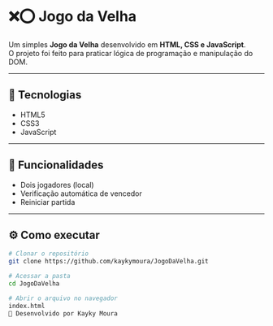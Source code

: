 # ❌⭕ Jogo da Velha

Um simples **Jogo da Velha** desenvolvido em **HTML, CSS e JavaScript**.  
O projeto foi feito para praticar lógica de programação e manipulação do DOM.  

---

## 🚀 Tecnologias
- HTML5  
- CSS3  
- JavaScript  

---

## 📌 Funcionalidades
- Dois jogadores (local)  
- Verificação automática de vencedor  
- Reiniciar partida  

---

## ⚙️ Como executar
```bash
# Clonar o repositório
git clone https://github.com/kaykymoura/JogoDaVelha.git

# Acessar a pasta
cd JogoDaVelha

# Abrir o arquivo no navegador
index.html
👤 Desenvolvido por Kayky Moura
